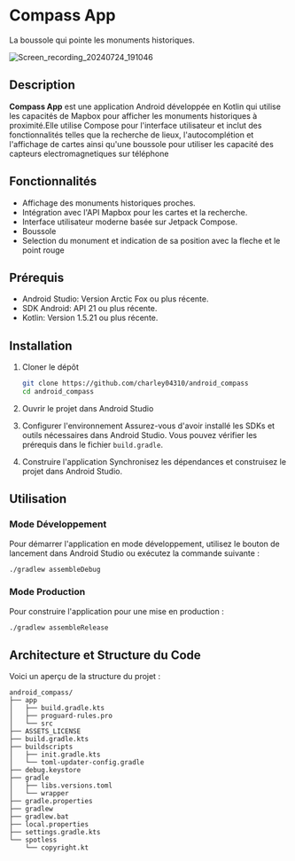 # Compass App

La boussole qui pointe les monuments historiques.

![Screen_recording_20240724_191046](https://github.com/user-attachments/assets/9a224fc8-2813-492b-919d-edda2ae29965)



## Description

**Compass App** est une application Android développée en Kotlin qui utilise les capacités de Mapbox pour afficher les monuments historiques à proximité.Elle utilise Compose pour l'interface utilisateur et inclut des fonctionnalités telles que la recherche de lieux, l'autocomplétion et l'affichage de cartes ainsi qu'une boussole pour utiliser les capacité des capteurs electromagnetiques sur téléphone

## Fonctionnalités

- Affichage des monuments historiques proches.
- Intégration avec l'API Mapbox pour les cartes et la recherche.
- Interface utilisateur moderne basée sur Jetpack Compose.
- Boussole 
- Selection du monument et indication de sa position avec la fleche et le point rouge

## Prérequis

- Android Studio: Version Arctic Fox ou plus récente.
- SDK Android: API 21 ou plus récente.
- Kotlin: Version 1.5.21 ou plus récente.

## Installation

1. Cloner le dépôt
    ```bash
    git clone https://github.com/charley04310/android_compass
    cd android_compass
    ```

2. Ouvrir le projet dans Android Studio

3. Configurer l'environnement
    Assurez-vous d'avoir installé les SDKs et outils nécessaires dans Android Studio. Vous pouvez vérifier les prérequis dans le fichier `build.gradle`.

4. Construire l'application
    Synchronisez les dépendances et construisez le projet dans Android Studio.

## Utilisation

### Mode Développement

Pour démarrer l'application en mode développement, utilisez le bouton de lancement dans Android Studio ou exécutez la commande suivante :

```bash
./gradlew assembleDebug
```

### Mode Production

Pour construire l'application pour une mise en production :

```bash
./gradlew assembleRelease
```

## Architecture et Structure du Code

Voici un aperçu de la structure du projet :

```plaintext
android_compass/
├── app
│   ├── build.gradle.kts
│   ├── proguard-rules.pro
│   └── src
├── ASSETS_LICENSE
├── build.gradle.kts
├── buildscripts
│   ├── init.gradle.kts
│   └── toml-updater-config.gradle
├── debug.keystore
├── gradle
│   ├── libs.versions.toml
│   └── wrapper
├── gradle.properties
├── gradlew
├── gradlew.bat
├── local.properties
├── settings.gradle.kts
└── spotless
    └── copyright.kt
```

